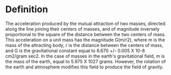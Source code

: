 # Definition

The acceleration produced by the mutual attraction of two masses,
directed along the line joining their centers of masses, and of
magnitude inversely proportional to the square of the distance between
the two centers of mass. This acceleration on a unit mass has the
magnitude G(m/r2), where m is the mass of the attracting body, r is the
distance between the centers of mass, and G is the gravitational
constant equal to 6.670 +/- 0.005 X 10-8 cm2/gram sec2. In the case of
masses in the earth's gravitational field, m is the mass of the earth,
equal to 5.975 X 1027 grams. However, the rotation of the earth and
atmosphere modifies this field to produce the field of gravity.
